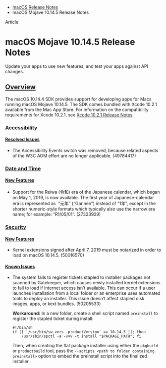 - [macOS Release Notes](https://developer.apple.com/documentation/macos-release-notes)
- macOS Mojave 10.14.5 Release Notes

Article

# macOS Mojave 10.14.5 Release Notes

Update your apps to use new features, and test your apps against API changes.

## [Overview](https://developer.apple.com/documentation/macos-release-notes/macos-mojave-10_14_5-release-notes#overview)

The macOS 10.14.4 SDK provides support for developing apps for Macs running macOS Mojave 10.14.5. The SDK comes bundled with Xcode 10.2.1 available from the Mac App Store. For information on the compatibility requirements for Xcode 10.2.1, see [Xcode 10.2.1 Release Notes](https://developer.apple.com/documentation/Xcode-Release-Notes/xcode-10_2_1-release-notes).

### [Accessibility](https://developer.apple.com/documentation/macos-release-notes/macos-mojave-10_14_5-release-notes#Accessibility)

#### [Resolved Issues](https://developer.apple.com/documentation/macos-release-notes/macos-mojave-10_14_5-release-notes#Resolved-Issues)

- The Accessibility Events switch was removed, because related aspects of the W3C AOM effort are no longer applicable. (49784417)

### [Date and Time](https://developer.apple.com/documentation/macos-release-notes/macos-mojave-10_14_5-release-notes#Date-and-Time)

#### [New Features](https://developer.apple.com/documentation/macos-release-notes/macos-mojave-10_14_5-release-notes#New-Features)

- Support for the Reiwa (令和) era of the Japanese calendar, which began on May 1, 2019, is now available. The first year of Japanese-calendar era is represented as  “元年” (“Gannen”) instead of “1年”, except in the shorter numeric-style formats which typically also use the narrow era name; for example: “R1/05/01”. (27323929)

### [Security](https://developer.apple.com/documentation/macos-release-notes/macos-mojave-10_14_5-release-notes#Security)

#### [New Features](https://developer.apple.com/documentation/macos-release-notes/macos-mojave-10_14_5-release-notes#New-Features)

- Kernel extensions signed after April 7, 2019 must be notarized in order to load on macOS 10.14.5. (50016570)

#### [Known Issues](https://developer.apple.com/documentation/macos-release-notes/macos-mojave-10_14_5-release-notes#Known-Issues)

- The system fails to register tickets stapled to installer packages not scanned by Gatekeeper, which causes newly installed kernel extensions to fail to load if Internet access isn’t available. This can occur if a user launches installation from a local folder or an enterprise uses automated tools to deploy an installer. This issue doesn’t affect stapled disk images, apps, or kext bundles. (50205533)

  **Workaround:** In a new folder, create a shell script named `preinstall` to register the stapled ticket during install:

  ```
  #!/bin/sh
  if [[ `/usr/bin/sw_vers -productVersion` == 10.14.5 ]]; then
      /usr/sbin/spctl -a -vvv -t install "$PACKAGE_PATH"; fi
  ```

  Then, when creating the flat package installer using either the `pkgbuild` or `productbuild` tool, pass the `--scripts <path to folder containing preinstall>` option to embed the preinstall script into the finalized installer.
